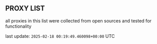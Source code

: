 ## PROXY LIST

all proxies in this list were collected from open sources and tested for functionality

last update: `2025-02-18 00:19:49.460098+00:00` UTC